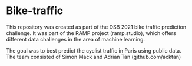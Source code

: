 # Bike-traffic

This repository was created as part of the DSB 2021 bike traffic prediction challenge. 
It was part of the RAMP project (ramp.studio), which offers different data challenges in the area of machine learning.

The goal was to best predict the cyclist traffic in Paris using public data.
The team consisted of Simon Mack and Adrian Tan (github.com/acktan)
